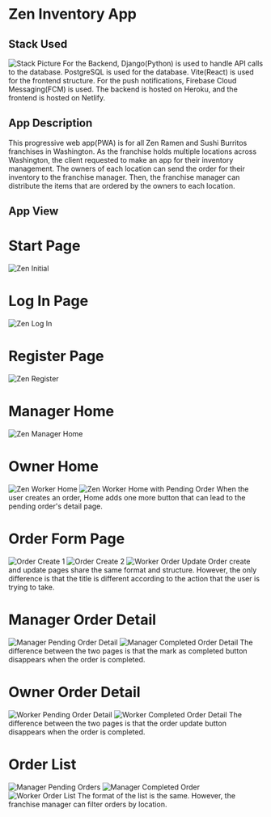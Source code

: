 # Zen Inventory App
## Stack Used
![Stack Picture](https://github.com/user-attachments/assets/09bb8a8b-02bb-47ca-a6bd-51b9f4c52932)
For the Backend, Django(Python) is used to handle API calls to the database. PostgreSQL is used for the database. Vite(React) is used for the frontend structure. For the push notifications, Firebase Cloud Messaging(FCM) is used. The backend is hosted on Heroku, and the frontend is hosted on Netlify.

## App Description
This progressive web app(PWA) is for all Zen Ramen and Sushi Burritos franchises in Washington. As the franchise holds multiple locations across Washington, the client requested to make an app for their inventory management. The owners of each location can send the order for their inventory to the franchise manager. Then, the franchise manager can distribute the items that are ordered by the owners to each location.
## App View
# Start Page
![Zen Initial](https://github.com/user-attachments/assets/45381fc7-20a4-48b1-8852-d060d11cdbb4)
# Log In Page
![Zen Log In](https://github.com/user-attachments/assets/5b08bb20-a3cf-4584-a96c-385d4b7c2fed)
# Register Page
![Zen Register](https://github.com/user-attachments/assets/360bcde5-9d80-4458-9232-9f108eb1e142)
# Manager Home
![Zen Manager Home](https://github.com/user-attachments/assets/89cd0e0b-746b-4eb4-a154-8e13c57d94f2)
# Owner Home
![Zen Worker Home](https://github.com/user-attachments/assets/891bd765-a7a7-4fd9-ab8a-a71d91ebc97f)
![Zen Worker Home with Pending Order](https://github.com/user-attachments/assets/e82dc76d-9e49-490e-8b3a-d52e12f36d6d)
When the user creates an order, Home adds one more button that can lead to the pending order's detail page.
# Order Form Page
![Order Create 1](https://github.com/user-attachments/assets/9b13db2a-059c-4804-9c62-ba31c09d9fdc)
![Order Create 2](https://github.com/user-attachments/assets/5fbd75c9-fabb-41eb-9b55-a703a6ec1d46)
![Worker Order Update](https://github.com/user-attachments/assets/7f0c2e83-1407-4afe-80ee-bf3beaf4768d)
Order create and update pages share the same format and structure. However, the only difference is that the title is different according to the action that the user is trying to take.
# Manager Order Detail
![Manager Pending Order Detail](https://github.com/user-attachments/assets/590a7aab-a575-4578-9100-1ed9b2acbce7)
![Manager Completed Order Detail](https://github.com/user-attachments/assets/49ac5d72-7060-4fc5-a8d2-47689b5217c8)
The difference between the two pages is that the mark as completed button disappears when the order is completed.
# Owner Order Detail
![Worker Pending Order Detail](https://github.com/user-attachments/assets/3aa01e2a-6045-4e42-a16b-9c551166772c)
![Worker Completed Order Detail](https://github.com/user-attachments/assets/3641882c-7ec1-402b-9092-afad5ebb8a74)
The difference between the two pages is that the order update button disappears when the order is completed.
# Order List
![Manager Pending Orders](https://github.com/user-attachments/assets/4bd8663f-9167-47ca-8269-4d155c980fee)
![Manager Completed Order](https://github.com/user-attachments/assets/8aaa112e-795a-4b1b-991a-f7078ad36bed)
![Worker Order List](https://github.com/user-attachments/assets/97564163-ecf8-40c4-b35e-3c18b33ba13a)
The format of the list is the same. However, the franchise manager can filter orders by location.
